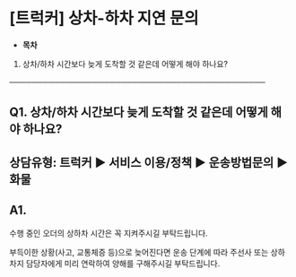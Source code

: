 # [트럭커] 상차-하차 지연 문의

* **목차**

1. 상차/하차 시간보다 늦게 도착할 것 같은데 어떻게 해야 하나요?

──────────────────────────────────────────────

**Q1. 상차/하차 시간보다 늦게 도착할 것 같은데 어떻게 해야 하나요?**
-------------------------------------------

상담유형: 트럭커 ▶ 서비스 이용/정책 ▶ 운송방법문의 ▶ 화물
-----------------------------------

**A1.**
-------

수행 중인 오더의 상하차 시간은 꼭 지켜주시길 부탁드립니다.  
  
부득이한 상황(사고, 교통체증 등)으로 늦어진다면 운송 단계에 따라 주선사 또는 상하차지 담당자에게 미리 연락하여 양해를 구해주시길 부탁드립니다.